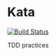 # Kata

[![Build Status](https://travis-ci.com/cloudingcity/kata.svg?branch=master)](https://travis-ci.com/cloudingcity/kata)

TDD practices
